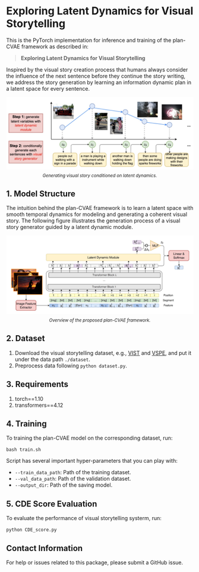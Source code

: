 # Exploring Latent Dynamics for Visual Storytelling

This is the PyTorch implementation for inference and training of the plan-CVAE framework as described in:

> **Exploring Latent Dynamics for Visual Storytelling**

Inspired by the visual story creation process that humans always consider the influence of the next sentence before they continue the story writing, we address the story generation by learning an information dynamic plan in a latent space for every sentence.

<p align="center">
     <img src="https://github.com/feizc/Latent-Dynamics/blob/main/images/case.png" alt="Latent Dynamics">
     <br/>
     <sub><em>
      Generating visual story conditioned on latent dynamics. 
    </em></sub>
</p>


## 1. Model Structure 

The intuition behind the plan-CVAE framework is to learn a latent space with smooth temporal dynamics for modeling and generating a coherent visual story. 
The following figure illustrates the generation process of a visual story generator guided by a latent dynamic module. 

<p align="center">
     <img src="https://github.com/feizc/Latent-Dynamics/blob/main/images/framework.png" alt="plan-CVAE">
     <br/>
     <sub><em>
      Overview of the proposed plan-CVAE framework. 
    </em></sub>
</p>


## 2. Dataset 
1. Download the visual storytelling dataset, e.g., [VIST](https://visionandlanguage.net/VIST/) and [VSPE](https://github.com/tingyaohsu/VIST-Edit), and put it under the data path ```./dataset```.
2. Preprocess data following ```python dataset.py```. 


## 3. Requirements
1. torch==1.10
2. transformers==4.12



## 4. Training

To training the plan-CVAE model on the corresponding dataset, run:
```
bash train.sh
```

Script has several important hyper-parameters that you can play with:
- ```--train_data_path```: Path of the training dataset. 
- ```--val_data_path```: Path of the validation dataset. 
- ```--output_dir```: Path of the saving model. 


## 5. CDE Score Evaluation 

To evaluate the performance of visual storytelling systerm, run:
```
python CDE_score.py
```



## Contact Information
For help or issues related to this package, please submit a GitHub issue. 


